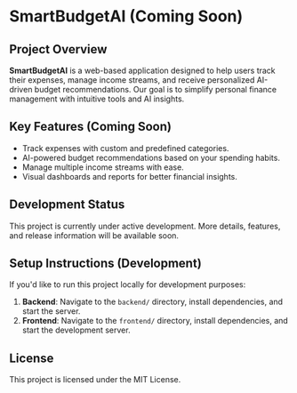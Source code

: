 # SmartBudgetAI (Coming Soon)

## Project Overview

**SmartBudgetAI** is a web-based application designed to help users track their expenses, manage income streams, and receive personalized AI-driven budget recommendations. Our goal is to simplify personal finance management with intuitive tools and AI insights.

## Key Features (Coming Soon)

- Track expenses with custom and predefined categories.
- AI-powered budget recommendations based on your spending habits.
- Manage multiple income streams with ease.
- Visual dashboards and reports for better financial insights.

## Development Status

This project is currently under active development. More details, features, and release information will be available soon.

## Setup Instructions (Development)

If you'd like to run this project locally for development purposes:

1. **Backend**: Navigate to the `backend/` directory, install dependencies, and start the server.
2. **Frontend**: Navigate to the `frontend/` directory, install dependencies, and start the development server.

## License

This project is licensed under the MIT License.
